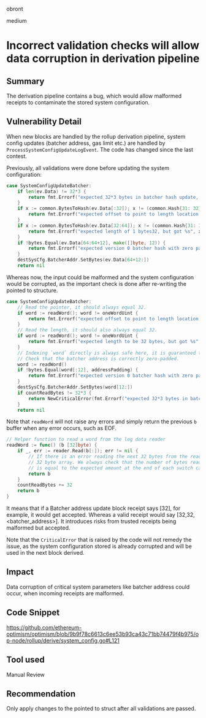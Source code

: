 obront

medium

# Incorrect validation checks will allow data corruption in derivation pipeline

## Summary

The derivation pipeline contains a bug, which would allow malformed receipts to contaminate the stored system configuration.

## Vulnerability Detail

When new blocks are handled by the rollup derivation pipeline, system config updates (batcher address, gas limit etc.) are handled by `ProcessSystemConfigUpdateLogEvent`. The code has changed since the last contest.

Previously, all validations were done before updating the system configuration:
```go
case SystemConfigUpdateBatcher:
	if len(ev.Data) != 32*3 {
		return fmt.Errorf("expected 32*3 bytes in batcher hash update, but got %d bytes", len(ev.Data))
	}
	if x := common.BytesToHash(ev.Data[:32]); x != (common.Hash{31: 32}) {
		return fmt.Errorf("expected offset to point to length location, but got %s", x)
	}
	if x := common.BytesToHash(ev.Data[32:64]); x != (common.Hash{31: 32}) {
		return fmt.Errorf("expected length of 1 bytes32, but got %s", x)
	}
	if !bytes.Equal(ev.Data[64:64+12], make([]byte, 12)) {
		return fmt.Errorf("expected version 0 batcher hash with zero padding, but got %x", ev.Data)
	}
	destSysCfg.BatcherAddr.SetBytes(ev.Data[64+12:])
	return nil
```

Whereas now, the input could be malformed and the system configuration would be corrupted, as the important check is done after re-writing the pointed to structure.

```go
case SystemConfigUpdateBatcher:
	// Read the pointer, it should always equal 32.
	if word := readWord(); word != oneWordUint {
		return fmt.Errorf("expected offset to point to length location, but got %s", word)
	}
	// Read the length, it should also always equal 32.
	if word := readWord(); word != oneWordUint {
		return fmt.Errorf("expected length to be 32 bytes, but got %s", word)
	}
	// Indexing `word` directly is always safe here, it is guaranteed to be 32 bytes in length.
	// Check that the batcher address is correctly zero-padded.
	word := readWord()
	if !bytes.Equal(word[:12], addressPadding) {
		return fmt.Errorf("expected version 0 batcher hash with zero padding, but got %x", word)
	}
	destSysCfg.BatcherAddr.SetBytes(word[12:])
	if countReadBytes != 32*3 {
		return NewCriticalError(fmt.Errorf("expected 32*3 bytes in batcher hash update, but got %d bytes", len(ev.Data)))
	}
	return nil
```

Note that `readWord` will not raise any errors and simply return the previous `b` buffer when any error occurs, such as EOF.
```go
// Helper function to read a word from the log data reader
readWord := func() (b [32]byte) {
	if _, err := reader.Read(b[:]); err != nil {
		// If there is an error reading the next 32 bytes from the reader, return an empty
		// 32 byte array. We always check that the number of bytes read (`countReadBytes`)
		// is equal to the expected amount at the end of each switch case.
		return b
	}
	countReadBytes += 32
	return b
}
```

It means that if a Batcher address update block receipt says [32], for example, it would get accepted. Whereas a valid receipt would say [32,32, <batcher_address>]. It introduces risks from trusted receipts being malformed but accepted.

Note that the `CriticalError` that is raised by the code will not remedy the issue, as the system configuration stored is already corrupted and will be used in the next block derived.


## Impact

Data corruption of critical system parameters like batcher address could occur, when incoming receipts are malformed.

## Code Snippet

https://github.com/ethereum-optimism/optimism/blob/9b9f78c6613c6ee53b93ca43c71bb74479f4b975/op-node/rollup/derive/system_config.go#L121

## Tool used

Manual Review

## Recommendation

Only apply changes to the pointed to struct after all validations are passed.
